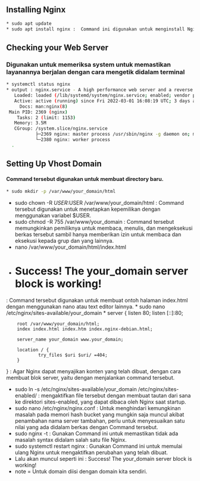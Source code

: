 ## Installing Nginx
``` bash
* sudo apt update
* sudo apt install nginx :  Command ini digunakan untuk menginstall Nginx.

```
## Checking your Web Server
### Digunakan untuk memeriksa system untuk memastikan layanannya berjalan dengan cara mengetik didalam terminal
``` bash
* systemctl status nginx
* output : nginx.service - A high performance web server and a reverse proxy server
   Loaded: loaded (/lib/systemd/system/nginx.service; enabled; vendor preset: enabled)
   Active: active (running) since Fri 2022-03-01 16:08:19 UTC; 3 days ago
     Docs: man:nginx(8)
 Main PID: 2369 (nginx)
    Tasks: 2 (limit: 1153)
   Memory: 3.5M
   CGroup: /system.slice/nginx.service
           ├─2369 nginx: master process /usr/sbin/nginx -g daemon on; master_process on;
           └─2380 nginx: worker process
  .
```
## Setting Up Vhost Domain
#### Command tersebut digunakan untuk membuat directory baru.
``` bash
* sudo mkdir -p /var/www/your_domain/html
```
* sudo chown -R $USER:$USER /var/www/your_domain/html : Command tersebut digunakan untuk menetapkan kepemilikan dengan menggunakan variabel $USER.
* sudo chmod -R 755 /var/www/your_domain : Command tersebut memungkinkan pemiliknya untuk membaca, menulis, dan mengeksekusi berkas tersebut sambil hanya memberikan izin untuk membaca dan eksekusi kepada grup dan yang lainnya.
* nano /var/www/your_domain/html/index.html
* <html>
    <head>
        <title>Welcome to your_domain!</title>
    </head>
    <body>
        <h1>Success!  The your_domain server block is working!</h1>
    </body>
</html>
  : Command tersebut digunakan untuk membuat ontoh halaman index.html dengan menggunakan nano atau text editor lainnya.
* sudo nano /etc/nginx/sites-available/your_domain 
* server {
        listen 80;
        listen [::]:80;

        root /var/www/your_domain/html;
        index index.html index.htm index.nginx-debian.html;

        server_name your_domain www.your_domain;

        location / {
                try_files $uri $uri/ =404;
        }
}
: Agar Nginx dapat menyajikan konten yang telah dibuat, dengan cara membuat blok server, yaitu dengan menjalankan command tersebut.
* sudo ln -s /etc/nginx/sites-available/your_domain /etc/nginx/sites-enabled/ : mengaktifkan file tersebut dengan membuat tautan dari sana ke direktori sites-enabled, yang dapat dibaca oleh Nginx saat startup.
* sudo nano /etc/nginx/nginx.conf : Untuk menghindari kemungkinan masalah pada memori hash bucket yang mungkin saja muncul akibat penambahan nama server tambahan, perlu untuk menyesuaikan satu nilai yang ada didalam berkas dengan Command tersebut.
* sudo nginx -t : Gunakan Command ini untuk memastikan tidak ada masalah syntax didalam salah satu file Nginx.
* sudo systemctl restart nginx : Gunakan Command ini untuk memulai ulang Nginx untuk mengaktifkan perubahan yang telah dibuat.
* Lalu akan muncul seperti ini : Success! The your_domain server block is working!
* note = Untuk domain diisi dengan domain kita sendiri.
```
